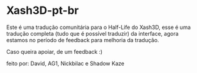 # Xash3D-pt-br

Este é uma tradução comunitária para o Half-Life do Xash3D, esse é uma tradução completa (tudo que é possível traduzir) da interface, agora estamos no período de feedback para melhoria da tradução.

Caso queira apoiar, de um feedback :)

feito por:
David, AG1, Nickbilac e Shadow Kaze
